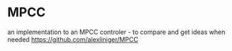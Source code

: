 # MPCC

an implementation to an MPCC controler - to compare and get ideas when needed
https://github.com/alexliniger/MPCC
